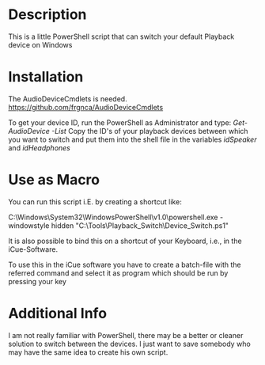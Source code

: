 # Description
This is a little PowerShell script that can switch your default Playback device on Windows

# Installation
The AudioDeviceCmdlets is needed.
https://github.com/frgnca/AudioDeviceCmdlets

To get your device ID, run the PowerShell as Administrator and type: *Get-AudioDevice -List*
Copy the ID's of your playback devices between which you want to switch and put them into the shell file in the variables *idSpeaker* and *idHeadphones*

# Use as Macro
You can run this script i.E. by creating a shortcut like:

C:\Windows\System32\WindowsPowerShell\v1.0\powershell.exe -windowstyle hidden "C:\Tools\Playback_Switch\Device_Switch.ps1"

It is also possible to bind this on a shortcut of your Keyboard, i.e., in the iCue-Software.

To use this in the iCue software you have to create a batch-file with the referred command and select it as program which should be run by pressing your key

# Additional Info
I am not really familiar with PowerShell, there may be a better or cleaner solution to switch between the devices.
I just want to save somebody who may have the same idea to create his own script.
